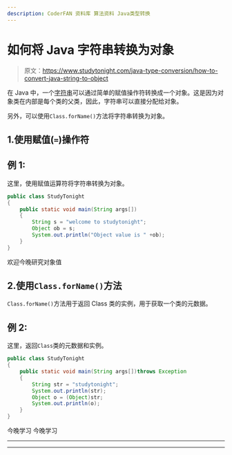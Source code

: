 ```yaml
---
description: CoderFAN 资料库 算法资料 Java类型转换
---
```


# 如何将 Java 字符串转换为对象

> 原文：<https://www.studytonight.com/java-type-conversion/how-to-convert-java-string-to-object>

在 Java 中，一个[字符串](https://www.studytonight.com/java/string-handling-in-java.php)可以通过简单的赋值操作符转换成一个对象。这是因为对象类在内部是每个类的父类，因此，字符串可以直接分配给对象。

另外，可以使用`Class.forName()`方法将字符串转换为对象。

## 1.使用赋值(`=`)操作符

## 例 1:

这里，使用赋值运算符将字符串转换为对象。

```java
public class StudyTonight
{  
	public static void main(String args[])
	{  
		String s = "welcome to studytonight";  
		Object ob = s;  
		System.out.println("Object value is " +ob);  
	}
}
```

欢迎今晚研究对象值

## 2.使用`Class.forName()`方法

`Class.forName()`方法用于返回 Class 类的实例，用于获取一个类的元数据。

## 例 2:

这里，返回`Class`类的元数据和实例。

```java
public class StudyTonight
{  
	public static void main(String args[])throws Exception
	{  
		String str = "studytonight";
		System.out.println(str);
		Object o = (Object)str;
		System.out.println(o);    
	}
}
```

今晚学习
今晚学习

* * *

* * *